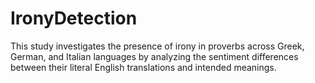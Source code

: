 # IronyDetection
This study investigates the presence of irony in proverbs across Greek, German, and Italian languages by analyzing the sentiment differences between their literal English translations and intended meanings.
